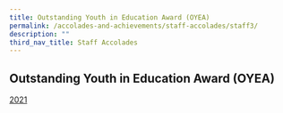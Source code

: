 ```yaml
---
title: Outstanding Youth in Education Award (OYEA)
permalink: /accolades-and-achievements/staff-accolades/staff3/
description: ""
third_nav_title: Staff Accolades
---
```

## Outstanding Youth in Education Award (OYEA)

[2021](/files/growing-the-village-of-support%20faisal%20oyea.pdf)